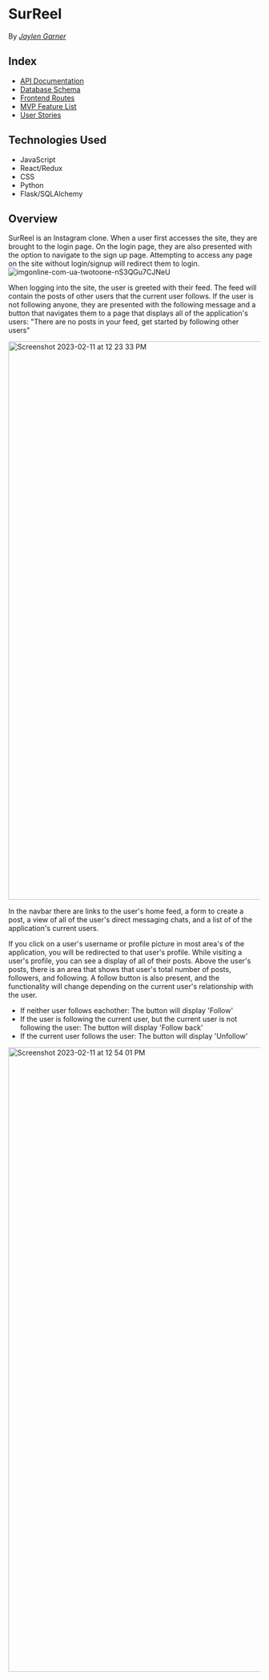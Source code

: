 # SurReel

By _[Jaylen Garner](https://github.com/JaylenGarner)_

## Index

- [API Documentation](https://github.com/JaylenGarner/SurReel/wiki/API-Routes)
- [Database Schema](https://github.com/JaylenGarner/SurReel/wiki/Database-Schema)
- [Frontend Routes](https://github.com/JaylenGarner/SurReel/wiki/Frontend-Routes)
- [MVP Feature List](https://github.com/JaylenGarner/SurReel/wiki/MVP-List)
- [User Stories](https://github.com/JaylenGarner/SurReel/wiki/User-Stories)

## Technologies Used

- JavaScript
- React/Redux
- CSS
- Python
- Flask/SQLAlchemy

## Overview

SurReel is an Instagram clone. When a user first accesses the site, they are brought to the login page. On the login page, they are also presented with the option to navigate to the sign up page. Attempting to access any page on the site without login/signup will redirect them to login.
![imgonline-com-ua-twotoone-nS3QGu7CJNeU](https://user-images.githubusercontent.com/93837049/218271834-b108cfe4-a913-4a2b-80bb-9a4a0b96bb21.jpg)

When logging into the site, the user is greeted with their feed. The feed will contain the posts of other users that the current user follows. If the user is not following anyone, they are presented with the following message and a button that navigates them to a page that displays all of the application's users: "There are no posts in your feed, get started by following other users"

<img width="1113" alt="Screenshot 2023-02-11 at 12 23 33 PM" src="https://user-images.githubusercontent.com/93837049/218272084-e6c7b8a9-6ed7-4dd7-b8c9-a8d30c8ee563.png">

In the navbar there are links to the user's home feed, a form to create a post, a view of all of the user's direct messaging chats, and a list of of the application's current users.

If you click on a user's username or profile picture in most area's of the application, you will be redirected to that user's profile. While visiting a user's profile, you can see a display of all of their posts. Above the user's posts, there is an area that shows that user's total number of posts, followers, and following. A follow button is also present, and the functionality will change depending on the current user's relationship with the user.
- If neither user follows eachother: The button will display 'Follow'
- If the user is following the current user, but the current user is not following the user: The button will display 'Follow back'
- If the current user follows the user: The button will display 'Unfollow'

<img width="1245" alt="Screenshot 2023-02-11 at 12 54 01 PM" src="https://user-images.githubusercontent.com/93837049/218273315-6ab8fcf2-a08a-4bec-a1cd-2672fb0d8288.png">

